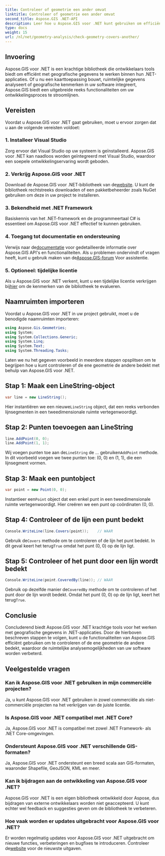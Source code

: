 ```yaml
---
title: Controleer of geometrie een ander omvat
linktitle: Controleer of geometrie een ander omvat
second_title: Aspose.GIS .NET-API
description: Leer hoe u Aspose.GIS voor .NET kunt gebruiken om efficiënt met geografische gegevens te werken, ruimtelijke informatie te analyseren en kaartfuncties in uw .NET-toepassingen te integreren.
type: docs
weight: 15
url: /nl/net/geometry-analysis/check-geometry-covers-another/
---
```

## Invoering
Aspose.GIS voor .NET is een krachtige bibliotheek die ontwikkelaars tools biedt om efficiënt met geografische gegevens te werken binnen hun .NET-applicaties. Of u nu een kaarttoepassing bouwt, ruimtelijke gegevens analyseert of geografische kenmerken in uw software integreert, Aspose.GIS biedt een uitgebreide reeks functionaliteiten om uw ontwikkelingsproces te stroomlijnen.
## Vereisten
Voordat u Aspose.GIS voor .NET gaat gebruiken, moet u ervoor zorgen dat u aan de volgende vereisten voldoet:
### 1. Installeer Visual Studio
Zorg ervoor dat Visual Studio op uw systeem is geïnstalleerd. Aspose.GIS voor .NET kan naadloos worden geïntegreerd met Visual Studio, waardoor een soepele ontwikkelingservaring wordt geboden.
### 2. Verkrijg Aspose.GIS voor .NET
 Download de Aspose.GIS voor .NET-bibliotheek van de[website](https://releases.aspose.com/gis/net/). U kunt de bibliotheek rechtstreeks downloaden of een pakketbeheerder zoals NuGet gebruiken om deze in uw project te installeren.
### 3. Bekendheid met .NET Framework
Basiskennis van het .NET-framework en de programmeertaal C# is essentieel om Aspose.GIS voor .NET effectief te kunnen gebruiken.
### 4. Toegang tot documentatie en ondersteuning
 Verwijs naar de[documentatie](https://reference.aspose.com/gis/net/) voor gedetailleerde informatie over Aspose.GIS API's en functionaliteiten. Als u problemen ondervindt of vragen heeft, kunt u gebruik maken van de[Aspose.GIS-forum](https://forum.aspose.com/c/gis/33) Voor assistentie.
### 5. Optioneel: tijdelijke licentie
 Als u Aspose.GIS voor .NET verkent, kunt u een tijdelijke licentie verkrijgen bij[hier](https://purchase.aspose.com/temporary-license/) om de kenmerken van de bibliotheek te evalueren.

## Naamruimten importeren
Voordat u Aspose.GIS voor .NET in uw project gebruikt, moet u de benodigde naamruimten importeren:
```csharp
using Aspose.Gis.Geometries;
using System;
using System.Collections.Generic;
using System.Linq;
using System.Text;
using System.Threading.Tasks;
```

Laten we nu het gegeven voorbeeld in meerdere stappen opsplitsen om te begrijpen hoe u kunt controleren of de ene geometrie de andere bedekt met behulp van Aspose.GIS voor .NET.
## Stap 1: Maak een LineString-object
```csharp
var line = new LineString();
```
 Hier instantiëren we een nieuwe`LineString` object, dat een reeks verbonden lijnsegmenten in een tweedimensionale ruimte vertegenwoordigt.
## Stap 2: Punten toevoegen aan LineString
```csharp
line.AddPoint(0, 0);
line.AddPoint(1, 1);
```
 Wij voegen punten toe aan de`LineString` de ... gebruiken`AddPoint` methode. In dit voorbeeld voegen we twee punten toe: (0, 0) en (1, 1), die een lijnsegment vormen.
## Stap 3: Maak een puntobject
```csharp
var point = new Point(0, 0);
```
 Instantieer een`Point` object dat een enkel punt in een tweedimensionale ruimte vertegenwoordigt. Hier creëren we een punt op coördinaten (0, 0).
## Stap 4: Controleer of de lijn een punt bedekt
```csharp
Console.WriteLine(line.Covers(point));    // WAAR
```
 Gebruik de`Covers` methode om te controleren of de lijn het punt bedekt. In dit geval keert het terug`True` omdat het punt (0, 0) op de lijn ligt.
## Stap 5: Controleer of het punt door een lijn wordt bedekt
```csharp
Console.WriteLine(point.CoveredBy(line)); // WAAR
```
Gebruik op dezelfde manier de`CoveredBy` methode om te controleren of het punt door de lijn wordt bedekt. Omdat het punt (0, 0) op de lijn ligt, keert het terug`True`.

## Conclusie
Concluderend biedt Aspose.GIS voor .NET krachtige tools voor het werken met geografische gegevens in .NET-applicaties. Door de hierboven beschreven stappen te volgen, kunt u de functionaliteiten van Aspose.GIS efficiënt gebruiken om te controleren of de ene geometrie de andere bedekt, waardoor de ruimtelijke analysemogelijkheden van uw software worden verbeterd.
## Veelgestelde vragen
### Kan ik Aspose.GIS voor .NET gebruiken in mijn commerciële projecten?
Ja, u kunt Aspose.GIS voor .NET gebruiken in zowel commerciële als niet-commerciële projecten na het verkrijgen van de juiste licentie.
### Is Aspose.GIS voor .NET compatibel met .NET Core?
Ja, Aspose.GIS voor .NET is compatibel met zowel .NET Framework- als .NET Core-omgevingen.
### Ondersteunt Aspose.GIS voor .NET verschillende GIS-formaten?
Ja, Aspose.GIS voor .NET ondersteunt een breed scala aan GIS-formaten, waaronder Shapefile, GeoJSON, KML en meer.
### Kan ik bijdragen aan de ontwikkeling van Aspose.GIS voor .NET?
Aspose.GIS voor .NET is een eigen bibliotheek ontwikkeld door Aspose, dus bijdragen van externe ontwikkelaars worden niet geaccepteerd. U kunt echter wel feedback en suggesties geven om de bibliotheek te verbeteren.
### Hoe vaak worden er updates uitgebracht voor Aspose.GIS voor .NET?
 Er worden regelmatig updates voor Aspose.GIS voor .NET uitgebracht om nieuwe functies, verbeteringen en bugfixes te introduceren. Controleer de[website](https://releases.aspose.com/gis/net/) voor de nieuwste uitgaven.